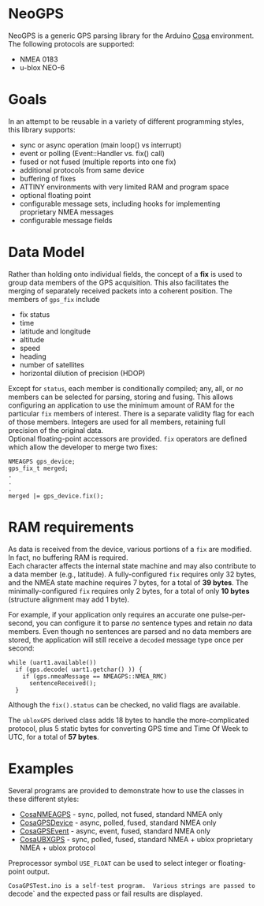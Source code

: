 NeoGPS
======

NeoGPS is a generic GPS parsing library for the Arduino [Cosa](https://github.com/mikaelpatel/Cosa) environment.
The following protocols are supported:
* NMEA 0183
* u-blox NEO-6

Goals
======
In an attempt to be reusable in a variety of different programming styles, this library supports:
* sync or async operation (main loop() vs interrupt)
* event or polling (Event::Handler vs. fix() call)
* fused or not fused (multiple reports into one fix)
* additional protocols from same device
* buffering of fixes
* ATTINY environments with very limited RAM and program space
* optional floating point
* configurable message sets, including hooks for implementing proprietary NMEA messages
* configurable message fields

Data Model
==========
Rather than holding onto individual fields, the concept of a **fix** is used to group data members of the GPS acquisition.
This also facilitates the merging of separately received packets into a coherent position.  The members of `gps_fix` include 
* fix status
* time
* latitude and longitude
* altitude
* speed
* heading
* number of satellites
* horizontal dilution of precision (HDOP)

Except for `status`, each member is conditionally compiled; any, all, or *no* members can be selected for parsing, storing and fusing.  This allows configuring an application to use the minimum amount of RAM for the particular `fix` members of interest.
There is a separate validity flag for each of those members.
Integers are used for all members, retaining full precision of the original data.   
Optional floating-point accessors are provided.
`fix` operators are defined which allow the developer to merge two fixes:
```
NMEAGPS gps_device;
gps_fix_t merged;
.
.
.
merged |= gps_device.fix();
```

RAM requirements
=======
As data is received from the device, various portions of a `fix` are modified.  In 
fact, no buffering RAM is required.  
Each character affects the internal state machine and may also contribute to a data 
member (e.g., latitude).
A fully-configured `fix` requires only 32 bytes, and the NMEA state machine requires 
7 bytes, for a total of **39 bytes**.  The minimally-configured `fix` requires only 
2 bytes, for a total of only **10 bytes** (structure alignment may add 1 byte).

For example, if your application only requires an accurate one pulse-per-second, you 
can configure it to parse *no* sentence types and retain *no* data members.  Even 
though no sentences are parsed and no data members are stored, the application will 
still receive a `decoded` message type once per second:
```
while (uart1.available())
  if (gps.decode( uart1.getchar() )) {
    if (gps.nmeaMessage == NMEAGPS::NMEA_RMC)
      sentenceReceived();
  }
```
Although the `fix().status` can be checked, no valid flags are available.

The `ubloxGPS` derived class adds 18 bytes to handle the more-complicated protocol, 
plus 5 static bytes for converting GPS time and Time Of Week to UTC, for a total of 
**57 bytes**.

Examples
======
Several programs are provided to demonstrate how to use the classes in these different styles:

* [CosaNMEAGPS](CosaNMEAGPS.ino) - sync, polled, not fused, standard NMEA only
* [CosaGPSDevice](CosaGPSDevice.ino) - async, polled, fused, standard NMEA only
* [CosaGPSEvent](CosaGPSEvent.ino) - async, event, fused, standard NMEA only
* [CosaUBXGPS](CosaUBXGPS.ino) - sync, polled, fused, standard NMEA + ublox proprietary NMEA + ublox protocol

Preprocessor symbol `USE_FLOAT` can be used to select integer or floating-point output.

`CosaGPSTest.ino is a self-test program.  Various strings are passed to `decode` and the expected pass or fail results are displayed.